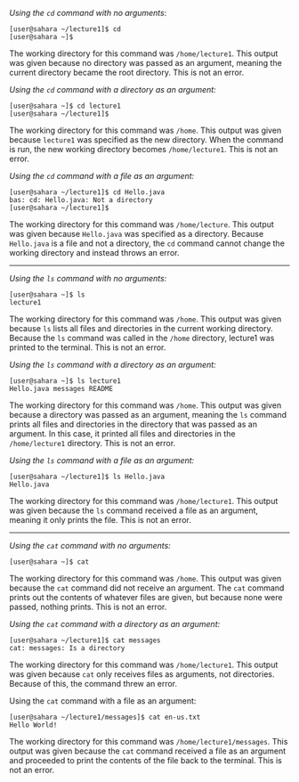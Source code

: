 *Using the `cd` command with no arguments*:
```
[user@sahara ~/lecture1]$ cd
[user@sahara ~]$
```
The working directory for this command was `/home/lecture1`. This output was given because no directory was passed as an argument, meaning the current directory became the root directory. This is not an error.


*Using the `cd` command with a directory as an argument:*
```
[user@sahara ~]$ cd lecture1
[user@sahara ~/lecture1]$
```
The working directory for this command was `/home`. This output was given because `lecture1` was specified as the new directory. When the command is run, the new working directory becomes `/home/lecture1`. This is not an error.


*Using the `cd` command with a file as an argument:*
```
[user@sahara ~/lecture1]$ cd Hello.java
bas: cd: Hello.java: Not a directory
[user@sahara ~/lecture1]$
```
The working directory for this command was `/home/lecture`. This output was given because `Hello.java` was specified as a directory. Because `Hello.java` is a file and not a directory, the `cd` command cannot change the working directory and instead throws an error.


---
*Using the `ls` command with no arguments:*
```
[user@sahara ~]$ ls
lecture1
```
The working directory for this command was `/home`. This output was given because `ls` lists all files and directories in the current working directory. Because the `ls` command was called in the `/home` directory, lecture1 was printed to the terminal. This is not an error.


*Using the `ls` command with a directory as an argument:*
```
[user@sahara ~]$ ls lecture1
Hello.java messages README
```
The working directory for this command was `/home`. This output was given because a directory was passed as an argument, meaning the `ls` command prints all files and directories in the directory that was passed as an argument. In this case, it printed all files and directories in the `/home/lecture1` directory. This is not an error.


*Using the `ls` command with a file as an argument:*
```
[user@sahara ~/lecture1]$ ls Hello.java
Hello.java
```
The working directory for this command was `/home/lecture1`. This output was given because the `ls` command received a file as an argument, meaning it only prints the file. This is not an error. 


---
*Using the `cat` command with no arguments:*
```
[user@sahara ~]$ cat

```
The working directory for this command was `/home`. This output was given because the `cat` command did not receive an argument. The `cat` command prints out the contents of whatever files are given, but because none were passed, nothing prints. This is not an error.


*Using the `cat` command with a directory as an argument:*
```
[user@sahara ~/lecture1]$ cat messages
cat: messages: Is a directory
```
The working directory for this command was `/home/lecture1`. This output was given because `cat` only receives files as arguments, not directories. Because of this, the command threw an error.


Using the `cat` command with a file as an argument:
```
[user@sahara ~/lecture1/messages]$ cat en-us.txt
Hello World!
```
The working directory for this command was `/home/lecture1/messages`. This output was given because the `cat` command received a file as an argument and proceeded to print the contents of the file back to the terminal. This is not an error. 


